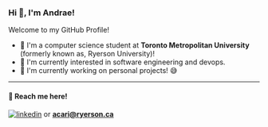 ### Hi 👋, I'm Andrae!
Welcome to my GitHub Profile!


- 🌱 I'm a computer science student at **Toronto Metropolitan University** (formerly known as, Ryerson University)!
- 🔭 I'm currently interested in software engineering and devops.
- 🔨 I'm currently working on personal projects! 😅
---
#### 🔗 Reach me here!
[![linkedin](https://img.shields.io/badge/linkedin-0A66C2?style=for-the-badge&logo=linkedin&logoColor=white)](https://www.linkedin.com/in/andrae-cari/)
or **acari@ryerson.ca**
